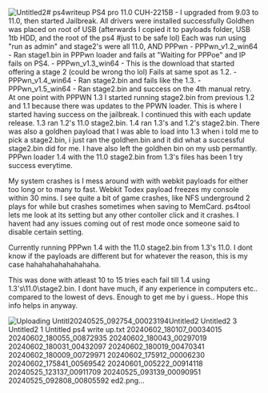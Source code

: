 ![Untitled2](https://github.com/xZTLx/ps4writeup/assets/171588763/49128c32-093d-4067-b67d-ca12b42e1605)# ps4writeup PS4 pro 11.0 CUH-2215B - I upgraded from 9.03 to 11.0, then started Jailbreak. 
All drivers were installed successfully 
Goldhen was placed on root of USB (afterwards I copied it to payloads folder, USB 1tb HDD, and the root of the ps4 #just to be safe lol)
Each was run using "run as admin" and stage2's were all 11.0, AND 
PPPwn - PPPwn_v1.2_win64 - Ran stage1.bin in PPPwn loader and fails at "Waiting for PPPoe" and IP fails on PS4.
      - PPPwn_v1.3_win64 - This is the download that started offering a stage 2 (could be wrong tho lol) Fails at same                            spot as 1.2. 
      - PPPwn_v1.4_win64 - Ran stage2.bin and fails like the 1.3.
      - PPPwn_v1.5_win64 - Ran stage2.bin and success on the 4th manual retry.
At one point with PPPWN 1.3 I started running stage2.bin from previous 1.2 and 1.1 because there was updates to the PPWN loader. This is where I started having success on the jailbreak. I continued this with each update release. 1.3 ran 1.2's 11.0 stage2.bin. 1.4 ran 1.3's and 1.2's stage2.bin. 
There was also a goldhen payload that I was able to load into 1.3 when i told me to pick a stage2.bin, i just ran the goldhen.bin and it did what a successful stage2.bin did for me. 
I have also left the goldhen bin on my usb permantly. PPPwn loader 1.4 with the 11.0 stage2.bin from 1.3's files has been 1 try success everytime.

My system crashes is I mess around with with webkit payloads for either too long or to many to fast. Webkit Todex payload freezes my console within 30 mins. 
I see quite a bit of game crashes, like NFS underground 2 plays for while but crashes sometimes when saving to MemCard.
ps4tool lets me look at its setting but any other contoller click and it crashes.
I havent had any issues coming out of rest mode once someone said to disable certain setting. 

Currently running PPPwn 1.4 with the 11.0 stage2.bin from 1.3's 11.0. I dont know if the payloads are different but for whatever the reason, this is my case hahahahahahahahaha.

This was done with atleast 10 to 15 tries each fail till 1.4 using 1.3's\\11.0\\stage2.bin. I dont have much, if any experience in computers etc.. compared to the lowest of devs. Enough to get me by i guess.. Hope this info helps in anyway.

![Uploading Untitl![20240525_092754_00023194](https://github.com/xZTLx/ps4writeup/assets/171588763/10134f83-c789-415f-b4bc-e982116be5e9)![Untitled2](https://github.com/xZTLx/ps4writeup/assets/171588763/b4cdddbe-5fc4-444e-a2b9-0b29dc7ca992)
![Untitled2 3](https://github.com/xZTLx/ps4writeup/assets/171588763/022c4418-98d9-4d77-afdc-958160a68cc1)
![Untitled2 1](https://github.com/xZTLx/ps4writeup/assets/171588763/11bf74f8-cba2-4da1-9ba8-de955dfcfdd0)
![Untitled](https://github.com/xZTLx/ps4writeup/assets/171588763/b4f3229b-bd55-4a83-bf26-a674b756930d)
[ps4 write up.txt](https://github.com/user-attachments/files/15535350/ps4.write.up.txt)
![20240602_180107_00034015](https://github.com/xZTLx/ps4writeup/assets/171588763/67fcba33-299e-41f1-ae45-86b563ea05c7)
![20240602_180055_00872935](https://github.com/xZTLx/ps4writeup/assets/171588763/eebde4c1-aaec-4383-9826-5e5e3eb5af83)
![20240602_180043_00297019](https://github.com/xZTLx/ps4writeup/assets/171588763/8db28e45-48ed-4b8b-b49f-2f9887a4be0a)
![20240602_180031_00432097](https://github.com/xZTLx/ps4writeup/assets/171588763/cbd76c40-81e6-4fb5-8caf-50806495aff2)
![20240602_180019_00470341](https://github.com/xZTLx/ps4writeup/assets/171588763/a41e376d-3981-4cd5-9b28-1186dfc3d7e7)
![20240602_180009_00729971](https://github.com/xZTLx/ps4writeup/assets/171588763/cee5c44b-95f3-4357-a416-04b9653cd330)
![20240602_175912_00006230](https://github.com/xZTLx/ps4writeup/assets/171588763/2d647541-70af-4ed6-aecc-ab2ff5658d40)
![20240602_175841_00569542](https://github.com/xZTLx/ps4writeup/assets/171588763/307c0726-318e-499b-9540-6e82c48c2562)
![20240601_005222_00914118](https://github.com/xZTLx/ps4writeup/assets/171588763/a9183d4c-6ee6-4494-a123-f241fe88ae0c)
![20240525_123137_00911709](https://github.com/xZTLx/ps4writeup/assets/171588763/45a4e612-3239-4de4-8759-6428bae923de)
![20240525_093139_00090951](https://github.com/xZTLx/ps4writeup/assets/171588763/4e560bc4-2f46-4099-9b53-86c158b51716)
![20240525_092808_00805592](https://github.com/xZTLx/ps4writeup/assets/171588763/31bb0912-857b-40f1-89d0-1af6e6d82e29)
ed2.png…]()
